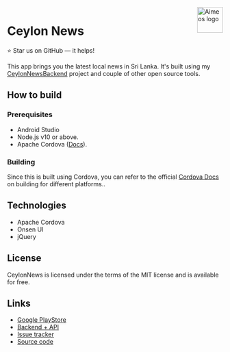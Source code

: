 <a href="https://aimeos.org/">
    <img src="https://raw.githubusercontent.com/ipmanlk/CeylonNews/master/res/icon/android/xxxhdpi.png" alt="Aimeos logo" title="Aimeos" align="right" height="60" />
</a>

Ceylon News
======================

:star: Star us on GitHub — it helps!

This app brings you the latest local news in Sri Lanka. It's built using my [CeylonNewsBackend](https://github.com/ipmanlk/CeylonNewsBackend) project and couple of other open source tools.

## How to build

### Prerequisites
- Android Studio
- Node.js v10 or above.
- Apache Cordova ([Docs](https://cordova.apache.org/docs/en/latest/)).

### Building
Since this is built using Cordova, you can refer to the official [Cordova Docs](https://cordova.apache.org/docs/en/latest/) on building for different platforms..

## Technologies
- Apache Cordova
- Onsen UI
- jQuery

## License

CeylonNews is licensed under the terms of the MIT
license and is available for free.

## Links

* [Google PlayStore](https://play.google.com/store/apps/details?id=xyz.navinda.ceylonnews&hl=en)
* [Backend + API](https://github.com/ipmanlk/CeylonNewsBackend)
* [Issue tracker](https://github.com/ipmanlk/CeylonNews/issues)
* [Source code](https://github.com/ipmanlk/CeylonNews)
